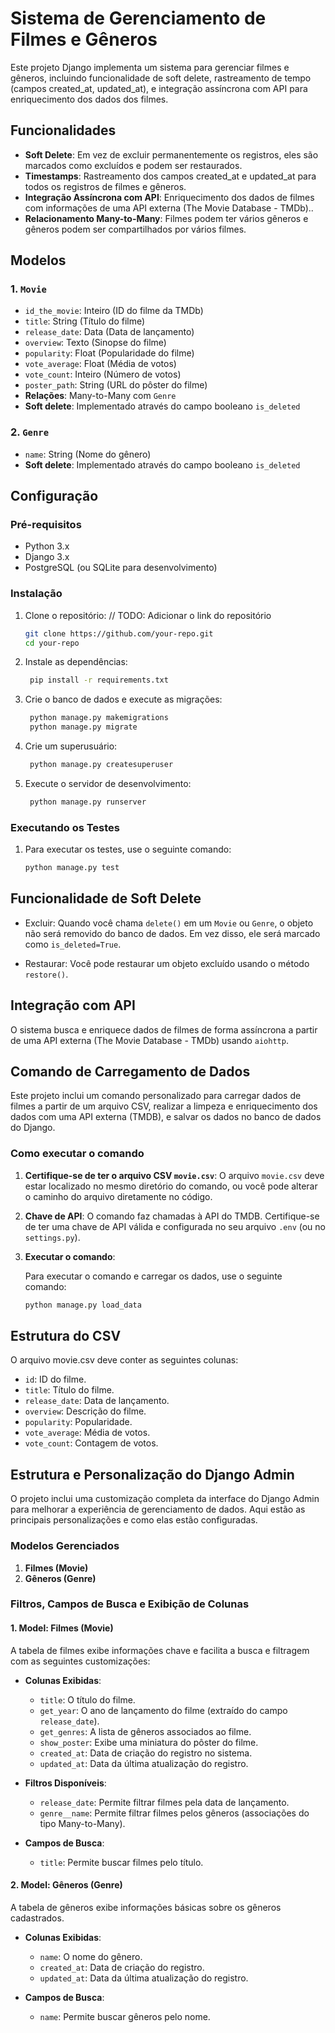 # Sistema de Gerenciamento de Filmes e Gêneros

Este projeto Django implementa um sistema para gerenciar filmes e gêneros, incluindo funcionalidade de soft delete, rastreamento de tempo (campos created_at, updated_at), e integração assíncrona com API para enriquecimento dos dados dos filmes.

## Funcionalidades

- **Soft Delete**: Em vez de excluir permanentemente os registros, eles são marcados como excluídos e podem ser restaurados.
- **Timestamps**: Rastreamento dos campos created_at e updated_at para todos os registros de filmes e gêneros.
- **Integração Assíncrona com API**: Enriquecimento dos dados de filmes com informações de uma API externa (The Movie Database - TMDb)..
- **Relacionamento Many-to-Many**: Filmes podem ter vários gêneros e gêneros podem ser compartilhados por vários filmes.

## Modelos

### 1. `Movie`

- `id_the_movie`: Inteiro (ID do filme da TMDb)
- `title`: String (Título do filme)
- `release_date`: Data (Data de lançamento)
- `overview`: Texto (Sinopse do filme)
- `popularity`: Float (Popularidade do filme)
- `vote_average`: Float (Média de votos)
- `vote_count`: Inteiro (Número de votos)
- `poster_path`: String (URL do pôster do filme)
- **Relações**: Many-to-Many com `Genre`
- **Soft delete**: Implementado através do campo booleano `is_deleted`

### 2. `Genre`

- `name`: String (Nome do gênero)
- **Soft delete**: Implementado através do campo booleano `is_deleted`

## Configuração

### Pré-requisitos

- Python 3.x
- Django 3.x
- PostgreSQL (ou SQLite para desenvolvimento)

### Instalação

1. Clone o repositório:
   // TODO: Adicionar o link do repositório

   ```bash
   git clone https://github.com/your-repo.git
   cd your-repo
   ```

2. Instale as dependências:
   ```bash
    pip install -r requirements.txt
   ```
3. Crie o banco de dados e execute as migrações:
   ```bash
    python manage.py makemigrations
    python manage.py migrate
   ```
4. Crie um superusuário:

   ```bash
    python manage.py createsuperuser
   ```

5. Execute o servidor de desenvolvimento:
   ```bash
    python manage.py runserver
   ```

### Executando os Testes

1. Para executar os testes, use o seguinte comando:
   ```bash
   python manage.py test
   ```

## Funcionalidade de Soft Delete

- Excluir: Quando você chama `delete()` em um `Movie` ou `Genre`, o objeto não será removido do banco de dados. Em vez disso, ele será marcado como `is_deleted=True`.

- Restaurar: Você pode restaurar um objeto excluído usando o método `restore()`.

## Integração com API

O sistema busca e enriquece dados de filmes de forma assíncrona a partir de uma API externa (The Movie Database - TMDb) usando `aiohttp`.

## Comando de Carregamento de Dados

Este projeto inclui um comando personalizado para carregar dados de filmes a partir de um arquivo CSV, realizar a limpeza e enriquecimento dos dados com uma API externa (TMDB), e salvar os dados no banco de dados do Django.

### Como executar o comando

1. **Certifique-se de ter o arquivo CSV `movie.csv`**: O arquivo `movie.csv` deve estar localizado no mesmo diretório do comando, ou você pode alterar o caminho do arquivo diretamente no código.

2. **Chave de API**: O comando faz chamadas à API do TMDB. Certifique-se de ter uma chave de API válida e configurada no seu arquivo `.env` (ou no `settings.py`).

3. **Executar o comando**:

   Para executar o comando e carregar os dados, use o seguinte comando:

   ```bash
   python manage.py load_data
   ```

## Estrutura do CSV

O arquivo movie.csv deve conter as seguintes colunas:

- `id`: ID do filme.
- `title`: Título do filme.
- `release_date`: Data de lançamento.
- `overview`: Descrição do filme.
- `popularity`: Popularidade.
- `vote_average`: Média de votos.
- `vote_count`: Contagem de votos.

## Estrutura e Personalização do Django Admin

O projeto inclui uma customização completa da interface do Django Admin para melhorar a experiência de gerenciamento de dados. Aqui estão as principais personalizações e como elas estão configuradas.

### Modelos Gerenciados

1. **Filmes (Movie)**
2. **Gêneros (Genre)**

### Filtros, Campos de Busca e Exibição de Colunas

#### 1. **Model: Filmes (Movie)**

A tabela de filmes exibe informações chave e facilita a busca e filtragem com as seguintes customizações:

- **Colunas Exibidas**:

  - `title`: O título do filme.
  - `get_year`: O ano de lançamento do filme (extraído do campo `release_date`).
  - `get_genres`: A lista de gêneros associados ao filme.
  - `show_poster`: Exibe uma miniatura do pôster do filme.
  - `created_at`: Data de criação do registro no sistema.
  - `updated_at`: Data da última atualização do registro.

- **Filtros Disponíveis**:

  - `release_date`: Permite filtrar filmes pela data de lançamento.
  - `genre__name`: Permite filtrar filmes pelos gêneros (associações do tipo Many-to-Many).

- **Campos de Busca**:
  - `title`: Permite buscar filmes pelo título.

#### 2. Model: Gêneros (Genre)

A tabela de gêneros exibe informações básicas sobre os gêneros cadastrados.

- **Colunas Exibidas**:

  - `name`: O nome do gênero.
  - `created_at`: Data de criação do registro.
  - `updated_at`: Data da última atualização do registro.

- **Campos de Busca**:
  - `name`: Permite buscar gêneros pelo nome.
